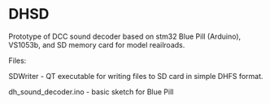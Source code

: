 # DHSD 

Prototype of DCC sound decoder based on stm32 Blue Pill (Arduino), VS1053b, and SD memory card for model reailroads.

Files:

SDWriter - QT executable for writing files to SD card in simple DHFS format.

dh_sound_decoder.ino - basic sketch for Blue Pill
